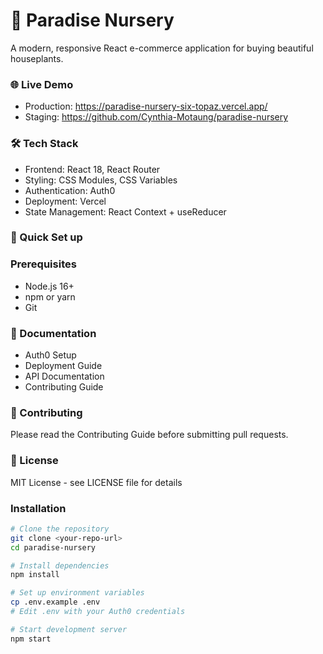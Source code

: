 # 🌿 Paradise Nursery 

A modern, responsive React e-commerce application for buying beautiful houseplants.

### 🌐 Live Demo
- Production: https://paradise-nursery-six-topaz.vercel.app/
- Staging: https://github.com/Cynthia-Motaung/paradise-nursery

### 🛠️ Tech Stack
- Frontend: React 18, React Router
- Styling: CSS Modules, CSS Variables
- Authentication: Auth0
- Deployment: Vercel
- State Management: React Context + useReducer



### 🚀 Quick Set up

### Prerequisites
- Node.js 16+ 
- npm or yarn
- Git

### 📖 Documentation
- Auth0 Setup
- Deployment Guide
- API Documentation
- Contributing Guide

### 🤝 Contributing
Please read the Contributing Guide before submitting pull requests.

### 📄 License
MIT License - see LICENSE file for details


### Installation
```bash
# Clone the repository
git clone <your-repo-url>
cd paradise-nursery

# Install dependencies
npm install

# Set up environment variables
cp .env.example .env
# Edit .env with your Auth0 credentials

# Start development server
npm start


